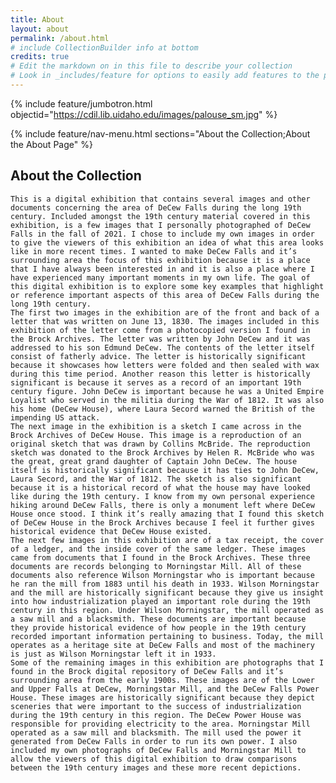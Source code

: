```yaml
---
title: About
layout: about
permalink: /about.html
# include CollectionBuilder info at bottom
credits: true
# Edit the markdown on in this file to describe your collection
# Look in _includes/feature for options to easily add features to the page
---
```


{% include feature/jumbotron.html objectid="https://cdil.lib.uidaho.edu/images/palouse_sm.jpg" %}

{% include feature/nav-menu.html sections="About the Collection;About the About Page" %}

## About the Collection
	This is a digital exhibition that contains several images and other documents concerning the area of DeCew Falls during the long 19th century. Included amongst the 19th century material covered in this exhibition, is a few images that I personally photographed of DeCew Falls in the fall of 2021. I chose to include my own images in order to give the viewers of this exhibition an idea of what this area looks like in more recent times. I wanted to make DeCew Falls and it’s surrounding area the focus of this exhibition because it is a place that I have always been interested in and it is also a place where I have experienced many important moments in my own life. The goal of this digital exhibition is to explore some key examples that highlight or reference important aspects of this area of DeCew Falls during the long 19th century.
	The first two images in the exhibition are of the front and back of a letter that was written on June 13, 1830. The images included in this exhibition of the letter come from a photocopied version I found in the Brock Archives. The letter was written by John DeCew and it was addressed to his son Edmund DeCew. The contents of the letter itself consist of fatherly advice. The letter is historically significant because it showcases how letters were folded and then sealed with wax during this time period. Another reason this letter is historically significant is because it serves as a record of an important 19th century figure. John DeCew is important because he was a United Empire Loyalist who served in the militia during the War of 1812. It was also his home (DeCew House), where Laura Secord warned the British of the impending US attack.
	The next image in the exhibition is a sketch I came across in the Brock Archives of DeCew House. This image is a reproduction of an original sketch that was drawn by Collins McBride. The reproduction sketch was donated to the Brock Archives by Helen R. McBride who was the great, great grand daughter of Captain John DeCew. The house itself is historically significant because it has ties to John DeCew, Laura Secord, and the War of 1812. The sketch is also significant because it is a historical record of what the house may have looked like during the 19th century. I know from my own personal experience hiking around DeCew Falls, there is only a monument left where DeCew House once stood. I think it’s really amazing that I found this sketch of DeCew House in the Brock Archives because I feel it further gives historical evidence that DeCew House existed.
	The next few images in this exhibition are of a tax receipt, the cover of a ledger, and the inside cover of the same ledger. These images came from documents that I found in the Brock Archives. These three documents are records belonging to Morningstar Mill. All of these documents also reference Wilson Morningstar who is important because he ran the mill from 1883 until his death in 1933. Wilson Morningstar and the mill are historically significant because they give us insight into how industrialization played an important role during the 19th century in this region. Under Wilson Morningstar, the mill operated as a saw mill and a blacksmith. These documents are important because they provide historical evidence of how people in the 19th century recorded important information pertaining to business. Today, the mill operates as a heritage site at DeCew Falls and most of the machinery is just as Wilson Morningstar left it in 1933. 
	Some of the remaining images in this exhibition are photographs that I found in the Brock digital repository of DeCew Falls and it’s surrounding area from the early 1900s. These images are of the Lower and Upper Falls at DeCew, Morningstar Mill, and the DeCew Falls Power House. These images are historically significant because they depict sceneries that were important to the success of industrialization during the 19th century in this region. The DeCew Power House was responsible for providing electricity to the area. Morningstar Mill operated as a saw mill and blacksmith. The mill used the power it generated from DeCew Falls in order to run its own power. I also included my own photographs of DeCew Falls and Morningstar Mill to allow the viewers of this digital exhibition to draw comparisons between the 19th century images and these more recent depictions. 
